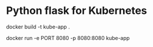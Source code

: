 # Python flask for Kubernetes

docker build -t kube-app .

docker run -e PORT 8080  -p 8080:8080 kube-app